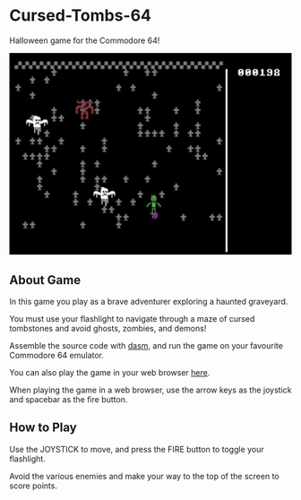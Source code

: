# Cursed-Tombs-64
Halloween game for the Commodore 64!

![Screenshot1](https://github.com/ZeroPlayerRodent/Cursed-Tombs-64/blob/main/Screenshot1.png)

## About Game
In this game you play as a brave adventurer exploring a haunted graveyard.

You must use your flashlight to navigate through a maze of cursed tombstones and avoid ghosts, zombies, and demons!

Assemble the source code with [dasm](https://dasm-assembler.github.io/), and run the game on your favourite Commodore 64 emulator.

You can also play the game in your web browser [here](https://8bitworkshop.com/v3.11.0/player.html?p=c64&r=TFpHAAAgAgAABa9xKAqfASIjJSYAgAmAGoDDws04MHiOFtAgo%2F0gUP0gFf0gW%2F9YqQCNAMCNAcCNAsCNA8CNBMCNBcCNEMCp%2F40GJoIO1I0P1KmAjRLUqQCF%2B6kEhfwm4f2p2IX%2BoESiACU1IdCgAIwg0KnAjfgHqcGN%2Bgepwo37B6nDjfkHqcSN%2FAepH40V0KkEjSfQogCgAL3Uhp0AMOjgP9D1JYdSh53AIwkHE4edQCMMBwAxIwgHkYedgCMIFqAcogCl%2B2kohful%2FGkAhfypQpH7pf0lCP2l%2FiUI%2FqkByJH9iOjgGdDZTAqCIA6DoACiAK0b1MkysAWpWEwWgakgkfvIwB3Q6yU%2BJyMGPqAA6OAW0NgjDuVgJXUjBin3IxAp5CMPKSVnyCUokfuIiCMLnyV9JQ3AAPAQwBnwDCMCimSwBMhMpoGIIwJC0yMnWACiAGCp%2F5kABCMCbPZgIFWDqQGNCMCpECwB3NAPrQjAyQDQ8iWLTKCDqQAm4suBQ1VSU0VEYFRPTUJTAFBSRVNTYEZJUkUlCWBCRUdJTgAjIjOpAZ0A2L3pgWm%2FnQAE6b%2FoyQDQ7KkgjQwEoiVTUNi99iVTUCMJE2MEIxpvQoKM%2F8CKzf%2FAsAXwIwKuogFgqR5tBcCpMCaBjUcEJuEEwI1IJuIDwI1JJuICwI1KJuIBwI1LJuIAwI1MBGCsAMDIwArwBowAwEwNg6AAJuGsASMFCwEjBQsBwKwCIwULAiMFCwLArAMjBQsDIwULA8CsBCMFCwQjBQsEwKwFwMiMBcBgqQCNKNCNKdCNKtCNK9AjJmkjJrsjI%2BMAkf0jJOP9aScjRkrooADgGSMj4yWoYKkFJT%2BpASMCQSU%2BAo0qIxRDDCMcQyNyfqkBjUfYjUjYjUnYjUrYjUvYjUzYJSAaI2WUfY0A0I0TwKnmjQHQjRTAJRIVwI0WwKkyjQTQjQXQjQLQjQPQjQbQjQfQJSQI0I0J0KkBLB7Q0LsjTqQgQYEgAYEjDg6iAKAKIHKBIwK7ILiBI3jYAY0ZwCAOg60R0DD7rRLQzRLQ8PsYJQYQ8iBxgiBVhSDKhSCNhqkBLB%2FQ8BKtE8AjAp8A0K0UIwKljQHQrAHQojwgYILgAdAII0RGyIMjA6DwA0zDgSNEbikjQm4B8CcjQ26tGSVECyAOJR%2BNGcBM7YQjYhIAJcMluiXaAyA%2FIwJuJTcdrgHQjhTAyo4B0KwGwCMCZADQCSVMJQWngqkCJVwKJdzoJRypCCXJANCOEyUJANCpBCVJDiXJ4A%2FwBMolDUxihK4RwOAA8AquBNDojgTQTG2FJQLKJQKuEiXQBSUQBdBMhYUlAsolAiUXoOYjBOMFogCOEcCiCqwE0CMGCQElCSUhIwoaEsCiLawFIwkaEsBgrhcjBFUI0OiOCNBM4oUlAsolAq4YJdAJJRAJ0Ez6hSUCyiUCJRcjCksXIwJtCCMJSxfAJSEjChoYIwJtCSMJGhjAYK4awOjgAfAEjhojYzUawK4A0KwCJZwjAmwC0OiOAtBMboYlAsolAq4B0KwDIwcWAyUWA9BMjIYlAsolAmCuFcCsBtDMFcDwGCMGHAYlHAbQTLCGJQLKJQKuFsCsB9DMFiMJGwclGwfQTNOGJQLKJQJgACYTPAAAfgAAWiajZiWHJhbwJZz%2FJkJ4yR7%2B7X%2F%2F%2F%2F%2BX4%2BmQ3QkQ%2FwgmQSVTVSZGRSZDRAAABCZDJgRUIxRnAX6AAzzABjxgDDwwCDwQIwWOJCZJ5wAIABAQAAgfw%2FgP%2F%2FAlVjwADhhwJQc%2F%2F%2Fw4%2Fxw4fhwwAAwmoTjnHDDnDCUoAMMmQyUBJkGlAP8mHyYfJh8mHyYfJh8mHyYfJh8mHyYfJh8mHyYfJh8mHyYfJh8mHyYfJh8mHyYfJh8mHyYfJh8mHyYfJh8mHyYfJh8mHyYfJh8mHyYfJh8mHyYfJh8mHyYfJh8mHyYfJh8mHCYJAA%3D%3D).

When playing the game in a web browser, use the arrow keys as the joystick and spacebar as the fire button.

## How to Play
Use the JOYSTICK to move, and press the FIRE button to toggle your flashlight.

Avoid the various enemies and make your way to the top of the screen to score points.
